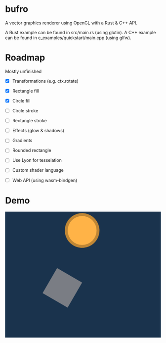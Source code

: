 # bufro
A vector graphics renderer using OpenGL with a Rust &amp; C++ API.

A Rust example can be found in src/main.rs (using glutin).
A C++ example can be found in c_examples/quickstart/main.cpp (using glfw).

# Roadmap

Mostly unfinished

- [x] Transformations (e.g. ctx.rotate)
- [x] Rectangle fill
- [x] Circle fill
- [ ] Circle stroke
- [ ] Rectangle stroke
- [ ] Effects (glow & shadows)
- [ ] Gradients
- [ ] Rounded rectangle
- [ ] Use Lyon for tesselation
- [ ] Custom shader language
- [ ] Web API (using wasm-bindgen)


# Demo

![Image of demo](https://raw.githubusercontent.com/UE2020/bufro/main/demo.png)
